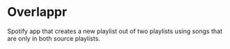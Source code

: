 # Overlappr

Spotify app that creates a new playlist out of two playlists using songs that are only in both source playlists.
